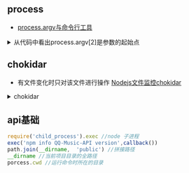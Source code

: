 <!--
 * @Author: yangjj
 * @Date: 2019-08-13 19:16:36
 * @LastEditors: yangjj
 * @LastEditTime: 2019-08-21 14:03:25
 * @Description: file content
 -->
## process
* [process.argv与命令行工具](https://juejin.im/post/5a976e87f265da4e8c453eec)

<details>
<summary>从代码中看出process.argv[2]是参数的起始点</summary>

```js
process.argv
>>>命令行中输入
node p1.js --a -b c
<<< 输出
E:\w>node p1.js --a -b c
[ 'C:\\Program Files\\nodejs\\node.exe',
'E:\\w\\p1.js',
'--a',
'-b',
'c' ]
```
</details>

## chokidar
* 有文件变化时只对该文件进行操作
[Nodejs文件监控chokidar](https://www.cnblogs.com/cool-fire/p/6565242.html)

<details>
<summary>chokidar</summary>

```js
const path = require('path');
// process.cwd() 方法返回 Node.js 进程的当前工作目录。
const templates = path.resolve(process.cwd(), './examples/pages/template');
// Nodejs文件监控chokidar
const chokidar = require('chokidar');
let watcher = chokidar.watch([templates]);
// 监听
watcher.on('ready', function () {
  watcher
    .on('change', function () {
      exec('npm run i18n');
    });
});

function exec (cmd) {
  return require('child_process').execSync(cmd).toString().trim();
}

```
</details>

## api基础

```js
require('child_process').exec //node 子进程
exec('npm info QQ-Music-API version',callback())
path.join(__dirname,  'public') //拼接路径
__dirname //当前项目目录的全路径
porcess.cwd //运行命令时所在的目录
```